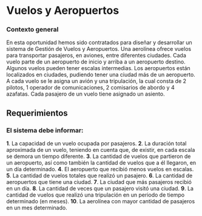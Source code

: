 # Vuelos y Aeropuertos 
### Contexto general 
En esta oportunidad hemos sido contratados para diseñar y desarrollar un sistema de Gestión de Vuelos y Aeropuertos.  Una aerolínea ofrece vuelos para transportar pasajeros, en aviones, entre diferentes ciudades.  Cada vuelo parte de un aeropuerto de inicio y arriba a un aeropuerto destino. Algunos vuelos pueden tener escalas intermedias. Los aeropuertos están localizados en ciudades, pudiendo tener una ciudad más de un aeropuerto.  A cada vuelo se le asigna un avión y una tripulación, la cual consta de 2 pilotos, 1 operador de comunicaciones, 2 comisarios de abordo y 4 azafatas.  Cada pasajero de un vuelo tiene asignado un asiento. 

## Requerimientos 

### El sistema debe informar: 
**1**. La capacidad de un vuelo ocupada por pasajeros. 
**2**. La duración total aproximada de un vuelo, teniendo en cuenta que, de existir, en cada escala se demora un tiempo diferente. 
**3**. La cantidad de vuelos que partieron de un aeropuerto, así como también la cantidad de vuelos que a él llegaron, en un día determinado. 
**4**. El aeropuerto que recibió menos vuelos en escalas. 
**5**. La cantidad de vuelos totales que realizó un pasajero. 
**6**. La cantidad de aeropuertos que tiene una ciudad. 
**7**. La ciudad que más pasajeros recibió en un día. 
**8**. La cantidad de veces que un pasajero visitó una ciudad. 
**9**. La cantidad de vuelos que realizó una tripulación en un periodo de tiempo determinado (en meses). 
**10**. La aerolínea con mayor cantidad de pasajeros en un mes determinado. 